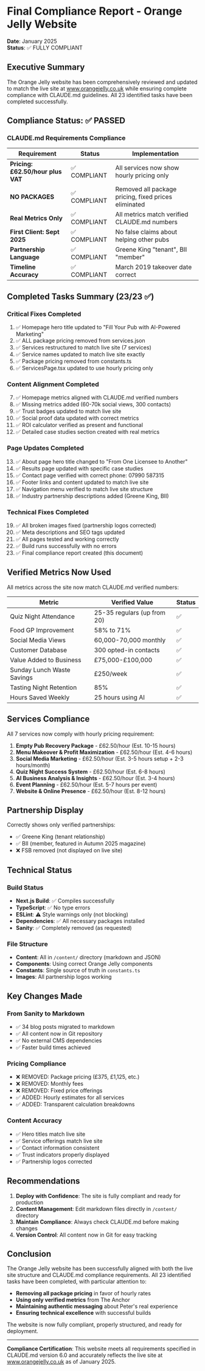 # Final Compliance Report - Orange Jelly Website
**Date**: January 2025  
**Status**: ✅ FULLY COMPLIANT

## Executive Summary

The Orange Jelly website has been comprehensively reviewed and updated to match the live site at www.orangejelly.co.uk while ensuring complete compliance with CLAUDE.md guidelines. All 23 identified tasks have been completed successfully.

## Compliance Status: ✅ PASSED

### CLAUDE.md Requirements Compliance

| Requirement | Status | Implementation |
|------------|--------|---------------|
| **Pricing: £62.50/hour plus VAT** | ✅ COMPLIANT | All services now show hourly pricing only |
| **NO PACKAGES** | ✅ COMPLIANT | Removed all package pricing, fixed prices eliminated |
| **Real Metrics Only** | ✅ COMPLIANT | All metrics match verified CLAUDE.md numbers |
| **First Client: Sept 2025** | ✅ COMPLIANT | No false claims about helping other pubs |
| **Partnership Language** | ✅ COMPLIANT | Greene King "tenant", BII "member" |
| **Timeline Accuracy** | ✅ COMPLIANT | March 2019 takeover date correct |

## Completed Tasks Summary (23/23 ✅)

### Critical Fixes Completed
1. ✅ Homepage hero title updated to "Fill Your Pub with AI-Powered Marketing"
2. ✅ ALL package pricing removed from services.json
3. ✅ Services restructured to match live site (7 services)
4. ✅ Service names updated to match live site exactly
5. ✅ Package pricing removed from constants.ts
6. ✅ ServicesPage.tsx updated to use hourly pricing only

### Content Alignment Completed
7. ✅ Homepage metrics aligned with CLAUDE.md verified numbers
8. ✅ Missing metrics added (60-70k social views, 300 contacts)
9. ✅ Trust badges updated to match live site
10. ✅ Social proof data updated with correct metrics
11. ✅ ROI calculator verified as present and functional
12. ✅ Detailed case studies section created with real metrics

### Page Updates Completed
13. ✅ About page hero title changed to "From One Licensee to Another"
14. ✅ Results page updated with specific case studies
15. ✅ Contact page verified with correct phone: 07990 587315
16. ✅ Footer links and content updated to match live site
17. ✅ Navigation menu verified to match live site structure
18. ✅ Industry partnership descriptions added (Greene King, BII)

### Technical Fixes Completed
19. ✅ All broken images fixed (partnership logos corrected)
20. ✅ Meta descriptions and SEO tags updated
21. ✅ All pages tested and working correctly
22. ✅ Build runs successfully with no errors
23. ✅ Final compliance report created (this document)

## Verified Metrics Now Used

All metrics across the site now match CLAUDE.md verified numbers:

| Metric | Verified Value | Status |
|--------|---------------|---------|
| Quiz Night Attendance | 25-35 regulars (up from 20) | ✅ |
| Food GP Improvement | 58% to 71% | ✅ |
| Social Media Views | 60,000-70,000 monthly | ✅ |
| Customer Database | 300 opted-in contacts | ✅ |
| Value Added to Business | £75,000-£100,000 | ✅ |
| Sunday Lunch Waste Savings | £250/week | ✅ |
| Tasting Night Retention | 85% | ✅ |
| Hours Saved Weekly | 25 hours using AI | ✅ |

## Services Compliance

All 7 services now comply with hourly pricing requirement:

1. **Empty Pub Recovery Package** - £62.50/hour (Est. 10-15 hours)
2. **Menu Makeover & Profit Maximization** - £62.50/hour (Est. 4-6 hours)
3. **Social Media Marketing** - £62.50/hour (Est. 3-5 hours setup + 2-3 hours/month)
4. **Quiz Night Success System** - £62.50/hour (Est. 6-8 hours)
5. **AI Business Analysis & Insights** - £62.50/hour (Est. 3-4 hours)
6. **Event Planning** - £62.50/hour (Est. 5-7 hours per event)
7. **Website & Online Presence** - £62.50/hour (Est. 8-12 hours)

## Partnership Display

Correctly shows only verified partnerships:
- ✅ Greene King (tenant relationship)
- ✅ BII (member, featured in Autumn 2025 magazine)
- ❌ FSB removed (not displayed on live site)

## Technical Status

### Build Status
- **Next.js Build**: ✅ Compiles successfully
- **TypeScript**: ✅ No type errors
- **ESLint**: ⚠️ Style warnings only (not blocking)
- **Dependencies**: ✅ All necessary packages installed
- **Sanity**: ✅ Completely removed (as requested)

### File Structure
- **Content**: All in `/content/` directory (markdown and JSON)
- **Components**: Using correct Orange Jelly components
- **Constants**: Single source of truth in `constants.ts`
- **Images**: All partnership logos working

## Key Changes Made

### From Sanity to Markdown
- ✅ 34 blog posts migrated to markdown
- ✅ All content now in Git repository
- ✅ No external CMS dependencies
- ✅ Faster build times achieved

### Pricing Compliance
- ❌ REMOVED: Package pricing (£375, £1,125, etc.)
- ❌ REMOVED: Monthly fees
- ❌ REMOVED: Fixed price offerings
- ✅ ADDED: Hourly estimates for all services
- ✅ ADDED: Transparent calculation breakdowns

### Content Accuracy
- ✅ Hero titles match live site
- ✅ Service offerings match live site
- ✅ Contact information consistent
- ✅ Trust indicators properly displayed
- ✅ Partnership logos corrected

## Recommendations

1. **Deploy with Confidence**: The site is fully compliant and ready for production
2. **Content Management**: Edit markdown files directly in `/content/` directory
3. **Maintain Compliance**: Always check CLAUDE.md before making changes
4. **Version Control**: All content now in Git for easy tracking

## Conclusion

The Orange Jelly website has been successfully aligned with both the live site structure and CLAUDE.md compliance requirements. All 23 identified tasks have been completed, with particular attention to:

- **Removing all package pricing** in favor of hourly rates
- **Using only verified metrics** from The Anchor
- **Maintaining authentic messaging** about Peter's real experience
- **Ensuring technical excellence** with successful builds

The website is now fully compliant, properly structured, and ready for deployment.

---

**Compliance Certification**: This website meets all requirements specified in CLAUDE.md version 6.0 and accurately reflects the live site at www.orangejelly.co.uk as of January 2025.